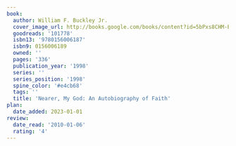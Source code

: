 ```yaml
---
book:
  author: William F. Buckley Jr.
  cover_image_url: http://books.google.com/books/content?id=5bPxs8CHM-EC&printsec=frontcover&img=1&zoom=1&edge=curl&source=gbs_api
  goodreads: '101778'
  isbn13: '9780156006187'
  isbn9: 0156006189
  owned: ''
  pages: '336'
  publication_year: '1998'
  series: ''
  series_position: '1998'
  spine_color: '#e4cb68'
  tags: ''
  title: 'Nearer, My God: An Autobiography of Faith'
plan:
  date_added: 2023-01-01
review:
  date_read: '2010-01-06'
  rating: '4'
---
```

